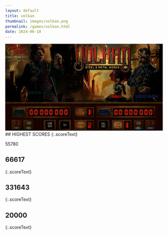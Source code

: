 ```yaml
---
layout: default
title: volkan
thumbnail: images/volkan.png
permalink: /games/volkan.html
date: 2024-06-10
---
```


<img src="../images/volkan.png" class="gameThumbnail img-fluid mx-auto align-middle">
## HIGHEST SCORES
{:.scoreText}

55780

## 66617
{:.scoreText}


## 331643
{:.scoreText}


## 20000
{:.scoreText}


